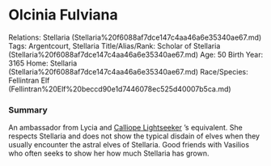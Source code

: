 # Olcinia Fulviana

Relations: Stellaria (Stellaria%20f6088af7dce147c4aa46a6e35340ae67.md) 
Tags: Argentcourt, Stellaria
Title/Alias/Rank: Scholar of Stellaria (Stellaria%20f6088af7dce147c4aa46a6e35340ae67.md) 
Age: 50
Birth Year: 3165
Home: Stellaria (Stellaria%20f6088af7dce147c4aa46a6e35340ae67.md) 
Race/Species: Fellintran Elf (Fellintran%20Elf%20beccd90e1d7446078ec525d40007b5ca.md)

### Summary

An ambassador from Lycia and [Calliope Lightseeker](Calliope%20Lightseeker%200d801d6e7a9e48979700aa3b30c2462d.md) ’s equivalent. She respects Stellaria and does not show the typical disdain of elves when they usually encounter the astral elves of Stellaria. Good friends with Vasilios who often seeks to show her how much Stellaria has grown.